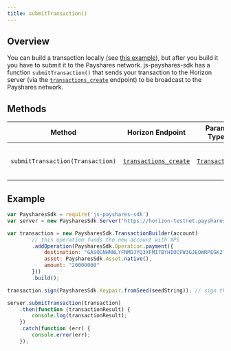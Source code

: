 ```yaml
---
title: submitTransaction()
---
```


## Overview

You can build a transaction locally (see [this example](../readme.md#building-transactions)), but after you build it you have to submit it to the Payshares network.  js-payshares-sdk has a function `submitTransaction()` that sends your transaction to the Horizon server (via the [`transactions_create`](https://payshares.org/developers/horizon/reference/transactions-create.html) endpoint) to be broadcast to the Payshares network.

## Methods

| Method | Horizon Endpoint | Param Type | Description |
| --- | --- | --- | --- |
| `submitTransaction(Transaction)` | [`transactions_create`](https://payshares.org/developers/horizon/reference/transactions-create.html) |  [`Transaction`](https://github.com/payshares/js-payshares-base/blob/master/src/transaction.js) | Submits a transaction to the network.

## Example

```js
var PaysharesSdk = require('js-payshares-sdk')
var server = new PaysharesSdk.Server('https://horizon-testnet.payshares.org');

var transaction = new PaysharesSdk.TransactionBuilder(account)
        // this operation funds the new account with XPS
        .addOperation(PaysharesSdk.Operation.payment({
            destination: "GASOCNHNNLYFNMDJYQ3XFMI7BYHIOCFW3GJEOWRPEGK2TDPGTG2E5EDW",
            asset: PaysharesSdk.Asset.native(),
            amount: "20000000"
        }))
        .build();

transaction.sign(PaysharesSdk.Keypair.fromSeed(seedString)); // sign the transaction

server.submitTransaction(transaction)
    .then(function (transactionResult) {
        console.log(transactionResult);
    })
    .catch(function (err) {
        console.error(err);
    });
```
